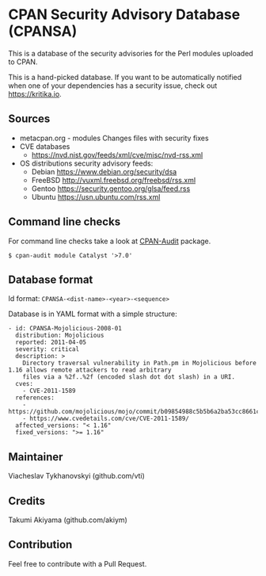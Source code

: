 # CPAN Security Advisory Database (CPANSA)

This is a database of the security advisories for the Perl modules uploaded to CPAN.

This is a hand-picked database. If you want to be automatically notified when one of your dependencies has a security
issue, check out <https://kritika.io>.

## Sources

- metacpan.org - modules Changes files with security fixes
- CVE databases
    - https://nvd.nist.gov/feeds/xml/cve/misc/nvd-rss.xml
- OS distributions security advisory feeds:
    - Debian https://www.debian.org/security/dsa
    - FreeBSD http://vuxml.freebsd.org/freebsd/rss.xml
    - Gentoo https://security.gentoo.org/glsa/feed.rss
    - Ubuntu https://usn.ubuntu.com/rss.xml

## Command line checks

For command line checks take a look at [CPAN-Audit](https://metacpan.org/release/CPAN-Audit) package.

```
$ cpan-audit module Catalyst '>7.0'
```

## Database format

Id format: `CPANSA-<dist-name>-<year>-<sequence>`

Database is in YAML format with a simple structure:

```
- id: CPANSA-Mojolicious-2008-01
  distribution: Mojolicious
  reported: 2011-04-05
  severity: critical
  description: >
    Directory traversal vulnerability in Path.pm in Mojolicious before 1.16 allows remote attackers to read arbitrary
    files via a %2f..%2f (encoded slash dot dot slash) in a URI.
  cves:
    - CVE-2011-1589
  references:
    - https://github.com/mojolicious/mojo/commit/b09854988c5b5b6a2ba53cc8661c4b2677da3818
    - https://www.cvedetails.com/cve/CVE-2011-1589/
  affected_versions: "< 1.16"
  fixed_versions: ">= 1.16"
```

## Maintainer

Viacheslav Tykhanovskyi (github.com/vti)

## Credits

Takumi Akiyama (github.com/akiym)

## Contribution

Feel free to contribute with a Pull Request.
